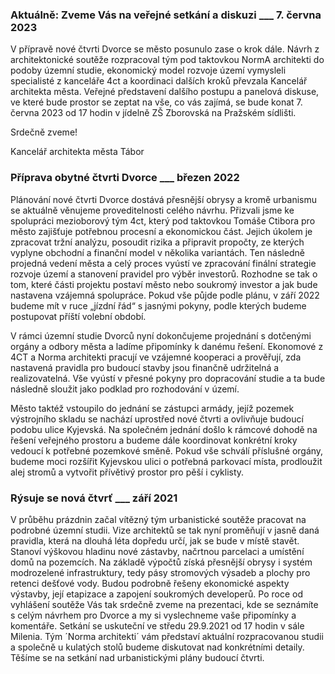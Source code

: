 
### Aktuálně: Zveme Vás na veřejné setkání a diskuzi ___ 7. června 2023

V přípravě nové čtvrti Dvorce se město posunulo zase o krok dále. Návrh z architektonické soutěže rozpracoval tým pod taktovkou NormA architekti do podoby územní studie, ekonomický model rozvoje území vymysleli specialisté z kanceláře 4ct a koordinaci dalších kroků převzala Kancelář architekta města. Veřejné představení dalšího postupu a panelová diskuse, ve které bude prostor se zeptat na vše, co vás zajímá, se bude konat 7. června 2023 od 17 hodin v jídelně ZŠ Zborovská na Pražském sídlišti.

Srdečně zveme! 

Kancelář architekta města Tábor


### Příprava obytné čtvrti Dvorce ___ březen 2022

Plánování nové čtvrti Dvorce dostává přesnější obrysy a kromě urbanismu se aktuálně věnujeme proveditelnosti celého návrhu. Přizvali jsme ke spolupráci mezioborový tým 4ct, který pod taktovkou Tomáše Ctibora pro město zajišťuje potřebnou procesní a ekonomickou část. Jejich úkolem je zpracovat tržní analýzu, posoudit rizika a připravit propočty, ze kterých vyplyne obchodní a finanční model v několika variantách. Ten následně projedná vedení města a celý proces vyústí ve zpracování finální strategie rozvoje území a stanovení pravidel pro výběr investorů. Rozhodne se tak o tom, které části projektu postaví město nebo soukromý investor a jak bude nastavena vzájemná spolupráce. Pokud vše půjde podle plánu, v září 2022 budeme mít v ruce „jízdní řád“ s jasnými pokyny, podle kterých budeme postupovat příští volební období. 

V rámci územní studie Dvorců nyní dokončujeme projednání s dotčenými orgány a odbory města a ladíme připomínky k danému řešení. Ekonomové z 4CT a Norma architekti pracují ve vzájemné kooperaci a prověřují, zda nastavená pravidla pro budoucí stavby jsou finančně udržitelná a realizovatelná. Vše vyústí v přesné pokyny pro dopracování studie a ta bude následně sloužit jako podklad pro rozhodování v území. 

Město taktéž vstoupilo do jednání se zástupci armády, jejíž pozemek výstrojního skladu se nachází uprostřed nové čtvrti a ovlivňuje budoucí podobu ulice Kyjevská. Na společném jednání došlo k rámcové dohodě na řešení veřejného prostoru a budeme dále koordinovat konkrétní kroky vedoucí k potřebné pozemkové směně. Pokud vše schválí příslušné orgány, budeme moci rozšířit Kyjevskou ulici o potřebná parkovací místa, prodloužit alej stromů a vytvořit přívětivý prostor pro pěší i cyklisty. 


### Rýsuje se nová čtvrť ___ září 2021
V průběhu prázdnin začal vítězný tým urbanistické soutěže pracovat na podrobné územní studii. Vize architektů se tak nyní proměňují v jasně daná pravidla, která na dlouhá léta dopředu určí, jak se bude v místě stavět. Stanoví výškovou hladinu nové zástavby, načrtnou parcelaci a umístění domů na pozemcích. Na základě výpočtů získá přesnější obrysy i systém modrozelené infrastruktury, tedy pásy stromových výsadeb a plochy pro retenci dešťové vody. Budou podrobně řešeny ekonomické aspekty výstavby, její etapizace a zapojení soukromých developerů. Po roce od vyhlášení soutěže Vás tak srdečně zveme na prezentaci, kde se seznámíte s celým návrhem pro Dvorce a my si vyslechneme vaše připomínky a komentáře. Setkání se uskuteční ve středu 29.9.2021 od 17 hodin v sále Milenia. Tým ´Norma architekti´ vám představí aktuální rozpracovanou studii a společně u kulatých stolů budeme diskutovat nad konkrétními detaily. Těšíme se na setkání nad urbanistickými plány budoucí čtvrti.
